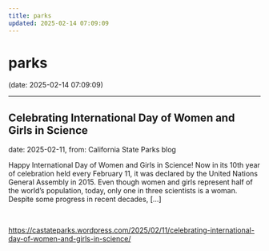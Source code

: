 ```yaml
---
title: parks
updated: 2025-02-14 07:09:09
---
```


# parks

(date: 2025-02-14 07:09:09)

---

## Celebrating International Day of Women and Girls in Science

date: 2025-02-11, from: California State Parks blog

Happy International Day of Women and Girls in Science! Now in its 10th year of celebration held every February 11, it was declared by the United Nations General Assembly in 2015. Even though women and girls represent half of the world’s population, today, only one in three scientists is a woman. Despite some progress in recent decades, [&#8230;] 

<br> 

<https://castateparks.wordpress.com/2025/02/11/celebrating-international-day-of-women-and-girls-in-science/>

